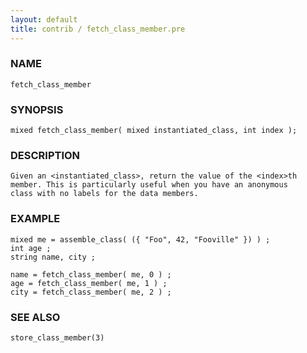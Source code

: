 ```yaml
---
layout: default
title: contrib / fetch_class_member.pre
---
```


### NAME

    fetch_class_member

### SYNOPSIS

    mixed fetch_class_member( mixed instantiated_class, int index );

### DESCRIPTION

    Given an <instantiated_class>, return the value of the <index>th
    member. This is particularly useful when you have an anonymous 
    class with no labels for the data members.

### EXAMPLE

    mixed me = assemble_class( ({ "Foo", 42, "Fooville" }) ) ;
    int age ;
    string name, city ;

    name = fetch_class_member( me, 0 ) ;
    age = fetch_class_member( me, 1 ) ;
    city = fetch_class_member( me, 2 ) ;

### SEE ALSO

    store_class_member(3)
